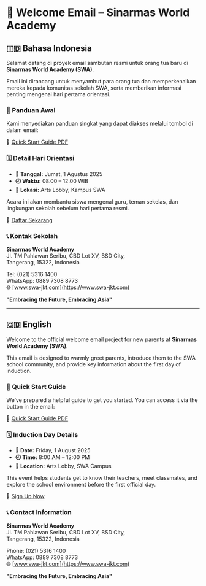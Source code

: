 # 📧 Welcome Email – Sinarmas World Academy

## 🇮🇩 Bahasa Indonesia

Selamat datang di proyek email sambutan resmi untuk orang tua baru di **Sinarmas World Academy (SWA)**.

Email ini dirancang untuk menyambut para orang tua dan memperkenalkan mereka kepada komunitas sekolah SWA, serta memberikan informasi penting mengenai hari pertama orientasi.

### 📘 Panduan Awal

Kami menyediakan panduan singkat yang dapat diakses melalui tombol di dalam email:

🔗 [Quick Start Guide PDF](https://drive.google.com/file/d/1fPpHSH_20OdjCBsLdxObxYc7H2BuDLNt/view?usp=drive_link)

### 🗓️ Detail Hari Orientasi

- **📅 Tanggal:** Jumat, 1 Agustus 2025
- **🕗 Waktu:** 08.00 – 12.00 WIB
- **📍 Lokasi:** Arts Lobby, Kampus SWA

Acara ini akan membantu siswa mengenal guru, teman sekelas, dan lingkungan sekolah sebelum hari pertama resmi.

🔗 [Daftar Sekarang](https://forms.gle/7EJyZA7mwv8RQDsg9)

### 📞 Kontak Sekolah

**Sinarmas World Academy**  
Jl. TM Pahlawan Seribu, CBD Lot XV, BSD City,  
Tangerang, 15322, Indonesia

Tel: (021) 5316 1400  
WhatsApp: 0889 7308 8773  
🌐 [www.swa-jkt.com](https://www.swa-jkt.com)

**"Embracing the Future, Embracing Asia"**

---

## 🇬🇧 English

Welcome to the official welcome email project for new parents at **Sinarmas World Academy (SWA)**.

This email is designed to warmly greet parents, introduce them to the SWA school community, and provide key information about the first day of induction.

### 📘 Quick Start Guide

We’ve prepared a helpful guide to get you started. You can access it via the button in the email:

🔗 [Quick Start Guide PDF](https://drive.google.com/file/d/1fPpHSH_20OdjCBsLdxObxYc7H2BuDLNt/view?usp=drive_link)

### 🗓️ Induction Day Details

- **📅 Date:** Friday, 1 August 2025
- **🕗 Time:** 8:00 AM – 12:00 PM
- **📍 Location:** Arts Lobby, SWA Campus

This event helps students get to know their teachers, meet classmates, and explore the school environment before the first official day.

🔗 [Sign Up Now](https://forms.gle/7EJyZA7mwv8RQDsg9)

### 📞 Contact Information

**Sinarmas World Academy**  
Jl. TM Pahlawan Seribu, CBD Lot XV, BSD City,  
Tangerang, 15322, Indonesia

Phone: (021) 5316 1400  
WhatsApp: 0889 7308 8773  
🌐 [www.swa-jkt.com](https://www.swa-jkt.com)

**"Embracing the Future, Embracing Asia"**
